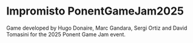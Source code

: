 # Impromisto PonentGameJam2025
Game developed by Hugo Donaire, Marc Gandara, Sergi Ortiz and David Tomasini for the 2025 Ponent Game Jam event.
